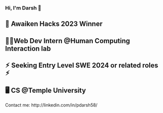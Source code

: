### Hi, I'm Darsh 👋
<h2>🎉 Awaiken Hacks 2023 Winner</h2>
<h2>👨‍💻Web Dev Intern @Human Computing Interaction lab</h2>
<h2>⚡︎ Seeking Entry Level SWE 2024 or related roles ⚡︎</h2>
<h2>🖥 CS @Temple University</h2>
Contact me: http://linkedin.com/in/pdarsh58/









